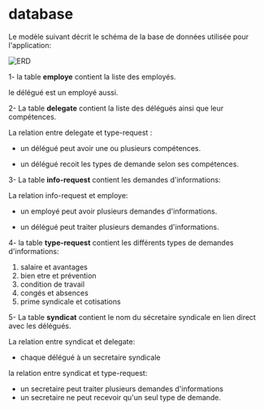 # database #

 Le modèle suivant décrit le schéma de la base de données utilisée pour l'application:

![ERD](./)


1- la table **employe** contient la liste des employés.

le délégué est un employé aussi.

2- La table **delegate** contient la liste des délégués ainsi que leur compétences.

La relation entre delegate et type-request :

- un délégué peut avoir une ou plusieurs compétences.

- un délégué recoit les types de demande selon ses compétences.


3- La table **info-request** contient les demandes d'informations:

La relation info-request et employe:

-  un employé peut avoir plusieurs demandes d'informations.

-  un délégué peut traiter plusieurs demandes d'informations.

4- la table **type-request** contient les différents types de demandes d'informations:
1. salaire et avantages
2. bien etre et prévention
3. condition de travail
4. congés et absences
5. prime syndicale et cotisations

5- La table **syndicat** contient le nom du sécretaire syndicale en lien direct avec les délégués.

La relation entre syndicat et delegate:

-  chaque délégué à un secretaire syndicale

la relation entre syndicat et type-request:

-  un secretaire peut traiter plusieurs demandes d'informations
-  un secretaire ne peut recevoir qu'un seul type de demande.

